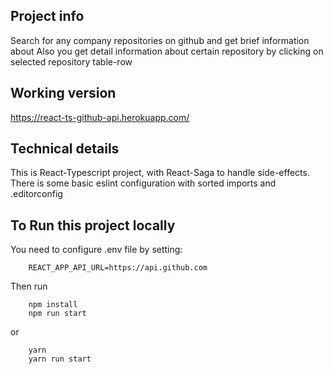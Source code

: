 ## Project info

Search for any company repositories on github and get brief information about
Also you get detail information about certain repository by clicking on selected repository table-row

## Working version

https://react-ts-github-api.herokuapp.com/

## Technical details

This is React-Typescript project, with React-Saga to handle side-effects.
There is some basic eslint configuration with sorted imports and .editorconfig

## To Run this project locally

You need to configure .env file by setting:

```
    REACT_APP_API_URL=https://api.github.com
```

Then run

```
    npm install
    npm run start
```

or

```
    yarn
    yarn run start

```
